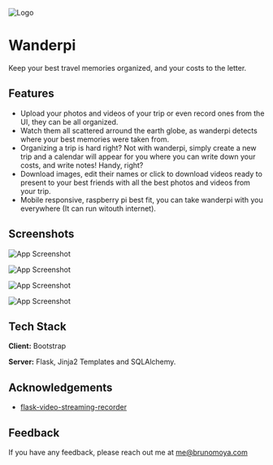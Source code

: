 
![Logo](https://dev-to-uploads.s3.amazonaws.com/uploads/articles/th5xamgrr6se0x5ro4g6.png)

    
# Wanderpi

Keep your best travel memories organized, and your costs to the letter.



## Features

- Upload your photos and videos of your trip or even record ones from the UI, they can be all organized.
- Watch them all scattered arround the earth globe, as wanderpi detects where your best memories were taken from.
- Organizing a trip is hard right? Not with wanderpi, simply create a new trip and a calendar will appear for you where you can write down your costs, and write notes! Handy, right?
- Download images, edit their names or click to download videos ready to present to your best friends with all the best photos and videos from your trip.
- Mobile responsive, raspberry pi best fit, you can take wanderpi with you everywhere (It can run witouth internet).
  
## Screenshots

![App Screenshot](https://via.placeholder.com/468x300?text=App+Screenshot+Here)

![App Screenshot](https://via.placeholder.com/468x300?text=App+Screenshot+Here)

![App Screenshot](https://via.placeholder.com/468x300?text=App+Screenshot+Here)

![App Screenshot](https://via.placeholder.com/468x300?text=App+Screenshot+Here)
  
## Tech Stack

**Client:** Bootstrap 

**Server:** Flask, Jinja2 Templates and SQLAlchemy.

  
## Acknowledgements

 - [flask-video-streaming-recorder](https://github.com/Kr1s77/flask-video-streaming-recorder/tree/master/controller)

## Feedback

If you have any feedback, please reach out me at me@brunomoya.com

  
